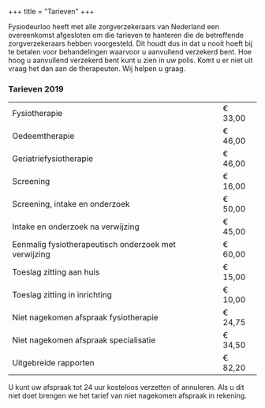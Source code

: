 +++
title = "Tarieven"
+++

Fysiodeurloo heeft met alle zorgverzekeraars van Nederland een overeenkomst afgesloten om die tarieven te hanteren die de betreffende zorgverzekeraars hebben voorgesteld. Dit houdt dus in dat u nooit hoeft bij te betalen voor behandelingen waarvoor u aanvullend verzekerd bent. Hoe hoog u aanvullend verzekerd bent kunt u zien in uw polis. Komt u er niet uit vraag het dan aan de therapeuten. Wij helpen u graag.

### Tarieven 2019

<table>
  <tbody>
    <tr>
      <td>Fysiotherapie</td>
      <td class="price">€ 33,00</td>
    </tr>
    <tr>
      <td>Oedeemtherapie</td>
      <td class="price">€ 46,00</td>
    </tr>
    <tr>
      <td>Geriatriefysiotherapie</td>
      <td class="price">€ 46,00</td>
    </tr>
    <tr>
      <td>Screening</td>
      <td class="price">€ 16,00</td>
    </tr>
    <tr>
      <td>Screening, intake en onderzoek</td>
      <td class="price">€ 50,00</td>
    </tr>
    <tr>
      <td>Intake en onderzoek na verwijzing</td>
      <td class="price">€ 45,00</td>
    </tr>
    <tr>
      <td>Eenmalig fysiotherapeutisch onderzoek met verwijzing</td>
      <td class="price">€ 60,00</td>
    </tr>
    <tr>
      <td>Toeslag zitting aan huis </td>
      <td class="price">€ 15,00</td>
    </tr>
    <tr>
      <td>Toeslag zitting in inrichting</td>
      <td class="price">€ 10,00</td>
    </tr>
    <tr>
      <td>Niet nagekomen afspraak fysiotherapie</td>
      <td class="price">€ 24,75</td>
    </tr>
    <tr>
      <td>Niet nagekomen afspraak specialisatie</td>
      <td class="price">€ 34,50</td>
    </tr>
    <tr>
      <td>Uitgebreide rapporten</td>
      <td class="price">€ 82,20</td>
    </tr>
  </tbody>
</table>

U kunt uw afspraak tot 24 uur kosteloos verzetten of annuleren. Als u dit niet doet brengen we het tarief van niet nagekomen afspraak in rekening.
